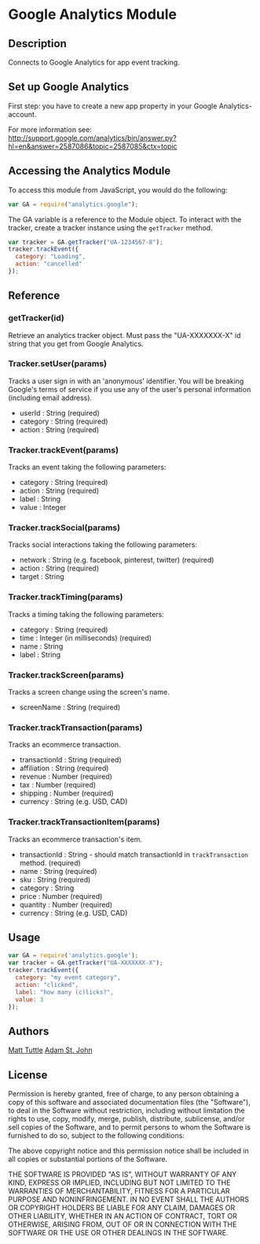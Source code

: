 # Google Analytics Module

## Description

Connects to Google Analytics for app event tracking.

## Set up Google Analytics

First step: you have to create a new app property in your Google Analytics-account.

For more information see: http://support.google.com/analytics/bin/answer.py?hl=en&answer=2587086&topic=2587085&ctx=topic

## Accessing the Analytics Module

To access this module from JavaScript, you would do the following:

```javascript
var GA = require("analytics.google");
```

The GA variable is a reference to the Module object. To interact with the tracker, create a tracker instance using the `getTracker` method.

```javascript
var tracker = GA.getTracker("UA-1234567-8");
tracker.trackEvent({
  category: "Loading",
  action: "cancelled"
});
```

## Reference

### getTracker(id)

Retrieve an analytics tracker object. Must pass the "UA-XXXXXXX-X" id string that you get from Google Analytics.

### Tracker.setUser(params)

Tracks a user sign in with an 'anonymous' identifier. You will be breaking Google's terms of service if you use any of the user's personal information (including email address).

* userId : String (required)
* category : String (required)
* action : String (required)

### Tracker.trackEvent(params)

Tracks an event taking the following parameters:

* category : String (required)
* action : String (required)
* label : String
* value : Integer

### Tracker.trackSocial(params)

Tracks social interactions taking the following parameters:

* network : String (e.g. facebook, pinterest, twitter) (required)
* action : String (required)
* target : String

### Tracker.trackTiming(params)

Tracks a timing taking the following parameters:

* category : String (required)
* time : Integer (in milliseconds) (required)
* name : String
* label : String

### Tracker.trackScreen(params)

Tracks a screen change using the screen's name.

* screenName : String (required)

### Tracker.trackTransaction(params)

Tracks an ecommerce transaction.

* transactionId : String (required)
* affiliation : String (required)
* revenue : Number (required)
* tax : Number (required)
* shipping : Number (required)
* currency : String (e.g. USD, CAD)

### Tracker.trackTransactionItem(params)

Tracks an ecommerce transaction's item.

* transactionId : String - should match transactionId in `trackTransaction` method. (required)
* name : String (required)
* sku : String (required)
* category : String
* price : Number (required)
* quantity : Number (required)
* currency : String (e.g. USD, CAD)

## Usage

```javascript
var GA = require('analytics.google');
var tracker = GA.getTracker("UA-XXXXXXX-X");
tracker.trackEvent({
  category: "my event category",
  action: "clicked",
  label: "how many (c)licks?",
  value: 3
});
```

## Authors

[Matt Tuttle](https://github.com/MattTuttle "Matt Tuttle")
[Adam St. John](https://github.com/astjohn "Adam St. John")

## License

Permission is hereby granted, free of charge, to any person obtaining a copy of this software and associated documentation files (the "Software"), to deal in the Software without restriction, including without limitation the rights to use, copy, modify, merge, publish, distribute, sublicense, and/or sell copies of the Software, and to permit persons to whom the Software is furnished to do so, subject to the following conditions:

The above copyright notice and this permission notice shall be included in all copies or substantial portions of the Software.

THE SOFTWARE IS PROVIDED "AS IS", WITHOUT WARRANTY OF ANY KIND, EXPRESS OR IMPLIED, INCLUDING BUT NOT LIMITED TO THE WARRANTIES OF MERCHANTABILITY, FITNESS FOR A PARTICULAR PURPOSE AND NONINFRINGEMENT. IN NO EVENT SHALL THE AUTHORS OR COPYRIGHT HOLDERS BE LIABLE FOR ANY CLAIM, DAMAGES OR OTHER LIABILITY, WHETHER IN AN ACTION OF CONTRACT, TORT OR OTHERWISE, ARISING FROM, OUT OF OR IN CONNECTION WITH THE SOFTWARE OR THE USE OR OTHER DEALINGS IN THE SOFTWARE.
